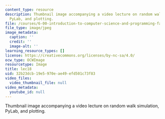 ```yaml
---
content_type: resource
description: Thumbnail image accompanying a video lecture on random walk simulation,
  PyLab, and plotting.
file: /courses/6-00-introduction-to-computer-science-and-programming-fall-2008/32b23dcb19e5970eae49efd501c73f83_lec18.jpg
file_type: image/jpeg
image_metadata:
  caption: ''
  credit: ''
  image-alt: ''
learning_resource_types: []
license: https://creativecommons.org/licenses/by-nc-sa/4.0/
ocw_type: OCWImage
resourcetype: Image
title: lec18
uid: 32b23dcb-19e5-970e-ae49-efd501c73f83
video_files:
  video_thumbnail_file: null
video_metadata:
  youtube_id: null
---
```

Thumbnail image accompanying a video lecture on random walk simulation, PyLab, and plotting.